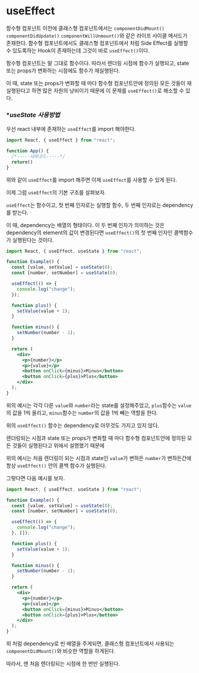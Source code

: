 # **useEffect**

함수형 컴포넌트 이전에 클래스형 컴포넌트에서는 `componentDidMount()` `componentDidUpdate()` `componentWillUnmount()`와 같은 라이프 사이클 메서드가 존재한다. 함수형 컴포넌트에서도 클래스형 컴포넌트에서 처럼 Side Effect를 실행할 수 있도록하는 Hook이 존재하는데 그것이 바로 `useEffect()`이다.

함수형 컴포넌트는 말 그대로 함수이다. 따라서 렌더링 시점에 함수가 실행되고, state 또는 props가 변화하는 시점에도 함수가 재실행된다.

이 때, state 또는 props가 변화할 때 마다 함수형 컴포넌트안에 정의된 모든 것들이 재실행된다고 하면 많은 자원의 낭비이기 때문에 이 문제를 `useEffect()`로 해소할 수 있다.

### \*_useState 사용방법_

우선 react 내부에 존재하는 `useEffect`를 import 해야한다.

```jsx
import React, { useEffect } from "react";

function App() {
  /*-----내부코드-----*/
  return()
}
```

위와 같이 `useEffect`를 import 해주면 이제 `useEffect`를 사용할 수 있게 된다.

이제 그럼 `useEffect`의 기본 구조를 살펴보자.

`useEffect`는 함수이고, 첫 번째 인자로는 실행할 함수, 두 번째 인자로는 dependency를 받는다.

이 때, dependency는 배열의 형태이다. 이 두 번째 인자가 의미하는 것은 dependency의 element의 값이 변경된다면 `useEffect()`의 첫 번째 인자인 콜백함수가 실행된다는 것이다.

```jsx
import React, { useEffect, useState } from "react";

function Example() {
  const [value, setValue] = useState(0);
  const [number, setNumber] = useState(0);

  useEffect(() => {
    console.log("change");
  });

  function plus() {
    setValue(value + 1);
  }

  function minus() {
    setNumber(number - 1);
  }

  return (
    <div>
      <p>{number}</p>
      <p>{value}</p>
      <button onClick={minus}>Minus</button>
      <button onClick={plus}>Plus</button>
    </div>
  );
}
```

위의 예시는 각각 다른 `value`와 `number`라는 state를 설정해주었고, `plus`함수는 `value`의 값을 1씩 올리고, `minus`함수는 `number`의 값을 1씩 빼는 역할을 한다.

위의 `useEffect()` 함수는 dependency로 아무것도 가지고 있지 않다.

렌더링되는 시점과 state 또는 props가 변화할 때 마다 함수형 컴포넌트안에 정의된 모든 것들이 실행된다고 위에서 설명했기 때문에

위의 예시는 처음 렌더링이 되는 시점과 state인 `value`가 변하든 `number`가 변하든간에 항상 `useEffect()` 안의 콜백 함수가 실행된다.

그렇다면 다음 예시를 보자.

```jsx
import React, { useEffect, useState } from "react";

function Example() {
  const [value, setValue] = useState(0);
  const [number, setNumber] = useState(0);

  useEffect(() => {
    console.log("change");
  }, []);

  function plus() {
    setValue(value + 1);
  }

  function minus() {
    setNumber(number - 1);
  }

  return (
    <div>
      <p>{number}</p>
      <p>{value}</p>
      <button onClick={minus}>Minus</button>
      <button onClick={plus}>Plus</button>
    </div>
  );
}
```

위 처럼 dependency로 빈 배열을 주게되면, 클래스형 컴포넌트에서 사용되는 `componentDidMount()`와 비슷한 역할을 하게된다.

따라서, 맨 처음 렌더링되는 시점에 한 번만 실행된다.
